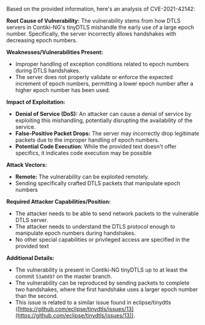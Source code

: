 Based on the provided information, here's an analysis of CVE-2021-42142:

**Root Cause of Vulnerability:**
The vulnerability stems from how DTLS servers in Contiki-NG's tinyDTLS mishandle the early use of a large epoch number. Specifically, the server incorrectly allows handshakes with decreasing epoch numbers.

**Weaknesses/Vulnerabilities Present:**
- Improper handling of exception conditions related to epoch numbers during DTLS handshakes.
- The server does not properly validate or enforce the expected increment of epoch numbers, permitting a lower epoch number after a higher epoch number has been used.

**Impact of Exploitation:**
- **Denial of Service (DoS):** An attacker can cause a denial of service by exploiting this mishandling, potentially disrupting the availability of the service.
- **False-Positive Packet Drops:** The server may incorrectly drop legitimate packets due to the improper handling of epoch numbers.
- **Potential Code Execution**: While the provided text doesn't offer specifics, it indicates code execution may be possible

**Attack Vectors:**
- **Remote:** The vulnerability can be exploited remotely.
- Sending specifically crafted DTLS packets that manipulate epoch numbers

**Required Attacker Capabilities/Position:**
- The attacker needs to be able to send network packets to the vulnerable DTLS server.
- The attacker needs to understand the DTLS protocol enough to manipulate epoch numbers during handshakes.
- No other special capabilities or privileged access are specified in the provided text

**Additional Details:**
- The vulnerability is present in Contiki-NG tinyDTLS up to at least the commit `53a0d97` on the master branch.
- The vulnerability can be reproduced by sending packets to complete two handshakes, where the first handshake uses a larger epoch number than the second.
- This issue is related to a similar issue found in eclipse/tinydtls ([https://github.com/eclipse/tinydtls/issues/13](https://github.com/eclipse/tinydtls/issues/13)).